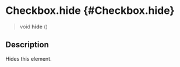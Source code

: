 Checkbox.hide {#Checkbox.hide}
=============

> void **hide** ()

Description
-----------

Hides this element.
